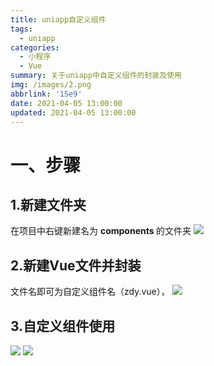 ```yaml
---
title: uniapp自定义组件
tags:
  - uniapp
categories:
  - 小程序
  - Vue
summary: 关于uniapp中自定义组件的封装及使用
img: /images/2.png
abbrlink: '15e9'
date: 2021-04-05 13:00:00
updated: 2021-04-05 13:00:00
---
```












# 一、步骤
## 1.新建文件夹
在项目中右键新建名为 <b> components </b> 的文件夹
![](https://img-blog.csdnimg.cn/20210410211321743.png?x-oss-process=image/watermark,type_ZmFuZ3poZW5naGVpdGk,shadow_10,text_aHR0cHM6Ly9ibG9nLmNzZG4ubmV0L3FxXzQzNjgxNTMy,size_16,color_FFFFFF,t_70)









## 2.新建Vue文件并封装
文件名即可为自定义组件名（zdy.vue），
![](https://img-blog.csdnimg.cn/20210410213739969.png?x-oss-process=image/watermark,type_ZmFuZ3poZW5naGVpdGk,shadow_10,text_aHR0cHM6Ly9ibG9nLmNzZG4ubmV0L3FxXzQzNjgxNTMy,size_16,color_FFFFFF,t_70)

## 3.自定义组件使用
![](https://img-blog.csdnimg.cn/2021041021222144.png?x-oss-process=image/watermark,type_ZmFuZ3poZW5naGVpdGk,shadow_10,text_aHR0cHM6Ly9ibG9nLmNzZG4ubmV0L3FxXzQzNjgxNTMy,size_16,color_FFFFFF,t_70)
![](https://img-blog.csdnimg.cn/20210410212437520.png?x-oss-process=image/watermark,type_ZmFuZ3poZW5naGVpdGk,shadow_10,text_aHR0cHM6Ly9ibG9nLmNzZG4ubmV0L3FxXzQzNjgxNTMy,size_16,color_FFFFFF,t_70)









